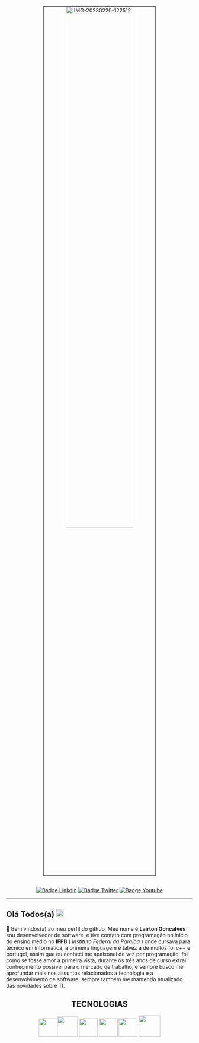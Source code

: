 <div align="center">
<img  src="https://i.ibb.co/6H7KMCV/IMG-20230220-122512.jpg" alt="IMG-20230220-122512" border="1" width="60%">
</div>
  
<div align="center">
  <br>
  
[![Badge Linkdin](https://img.shields.io/badge/LinkedIn-0f0?style=for-the-badge&logo=linkedin&logoColor=white)](https://www.linkedin.com/in/lairton-goncalves-dev)
[![Badge Twitter](https://img.shields.io/badge/Twitter-1DA1F2?style=for-the-badge&logo=twitter&logoColor=white)](https://www.twitter.com/LairtonGoncal)
[![Badge Youtube](https://img.shields.io/badge/Youtube-f00?style=for-the-badge&logo=youtube&logoColor=white)](https://www.youtube.com/@LairtonGoncalves)
  
</div>

<hr>
<h2>Olá Todos(a) <img src="https://media.giphy.com/media/BXjqytvu9bKzCUHdzz/giphy.gif" width="20"></h2>

🎉 Bem vindos(a) ao meu perfil do github, Meu nome é **Lairton Goncalves** sou desenvolvedor de software, e tive contato com programação no inicio do ensino médio no **IFPB** ( _Instituto Federal da Paraíba_ ) onde cursava para técnico em informática, a primeira linguagem e talvez a de muitos foi c++ e portugol, assim que eu conheci me apaixonei de vez por programação, foi como se fosse amor a primeira vista, durante os três anos de curso extrai conhecimento possivel para o mercado de trabalho, e sempre busco me aprofundar mais nos assuntos relacionados a tecnologia e a desenvolvimento de software, sempre também me mantendo atualizado das novidades sobre TI. 

<h2 align="center">TECNOLOGIAS</h1>
<div align="center">
  
<img src="https://logospng.org/download/html-5/logo-html-5-2048.png" width="50"><img src="https://cdn.freebiesupply.com/logos/large/2x/css3-logo-png-transparent.png" width="55"> <img src="https://logonoid.com/images/sass-logo.png" width="50"> <img src="https://th.bing.com/th/id/R.d42672d4d185739d26257ed5c653c740?rik=dvh0VB%2fEWz20hQ&riu=http%3a%2f%2fpluspng.com%2fimg-png%2fnodejs-logo-png-nice-images-collection-node-js-desktop-wallpapers-370.png&ehk=bMmyN3n62enzXql6L4A5EzHc90tJxK%2bKcr6GMACTfRk%3d&risl=&pid=ImgRaw&r=0" width="50"> <img src="https://th.bing.com/th/id/R.adbac78231c9a2ff5c21aaa32dd4e1e4?rik=jWTUkOKwKIk7jg&riu=http%3a%2f%2flofrev.net%2fwp-content%2fphotos%2f2017%2f05%2fphp_emblem.png&ehk=gbX0plW%2fbqAeSR4cWmkL44R%2bUWxCpG3CL%2b2V4KHQlpQ%3d&risl=&pid=ImgRaw&r=0" width="50">  <img src="https://logospng.org/download/electron/electron-1024.png" width="58">
  
</div>
